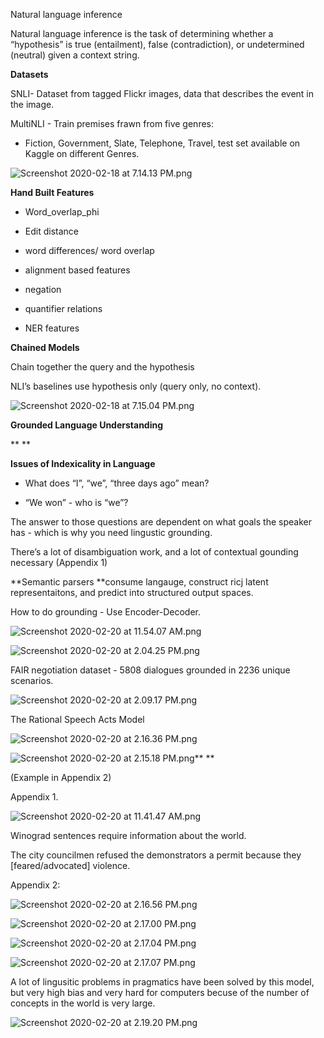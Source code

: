 Natural language inference

Natural language inference is the task of determining whether a “hypothesis” is true (entailment), false (contradiction), or undetermined (neutral) given a context string.

**Datasets**

SNLI- Dataset from tagged Flickr images, data that describes the event in the image.

MultiNLI - Train premises frawn from five genres: 

 - Fiction, Government, Slate, Telephone, Travel, test set available on Kaggle on different Genres.

![Screenshot 2020-02-18 at 7.14.13 PM.png](resources/BBD9F8F3F0667695F2F4F620621C27B4.png)

**Hand Built Features**

 - Word\_overlap\_phi

 - Edit distance

 - word differences/ word overlap

 - alignment based features

 - negation

 - quantifier relations

 - NER features 

**Chained Models**

Chain together the query and the hypothesis

NLI’s baselines use hypothesis only (query only, no context).

![Screenshot 2020-02-18 at 7.15.04 PM.png](resources/A01FE44212786E6E0B6146CFE9FAD7D5.png)

**Grounded Language Understanding**

**
**

**Issues of Indexicality in Language**

 - What does “I”, “we”, “three days ago” mean?

 - “We won” - who is “we”?

 The answer to those questions are dependent on what goals the speaker has - which is why you need lingustic grounding.

 There’s a lot of disambiguation work, and a lot of contextual gounding necessary (Appendix 1)

**Semantic parsers **consume langauge, construct ricj latent representaitons, and predict into structured output spaces. 

How to do grounding - Use Encoder-Decoder.

![Screenshot 2020-02-20 at 11.54.07 AM.png](resources/20FF1EE37FEF01E5DFE3F2384CC454C4.png)

![Screenshot 2020-02-20 at 2.04.25 PM.png](resources/8031778E1D26169B123B6AF30DD5A589.png)

FAIR negotiation dataset - 5808 dialogues grounded in 2236 unique scenarios. 

![Screenshot 2020-02-20 at 2.09.17 PM.png](resources/AED53A1E05E2C662F1B872451BE247EF.png)

The Rational Speech Acts Model

![Screenshot 2020-02-20 at 2.16.36 PM.png](resources/F5F6757AA465026D66269076050E6FC2.png)

![Screenshot 2020-02-20 at 2.15.18 PM.png](resources/0A4B7C4B5E9A90490D06EEE2E6C8C3C4.png)**
**

(Example in Appendix 2)

Appendix 1.

![Screenshot 2020-02-20 at 11.41.47 AM.png](resources/01BA1206A346EB87B489F834BC20AA8D.png)

Winograd sentences require information about the world.

The city councilmen refused the demonstrators a permit because they [feared/advocated] violence.

Appendix 2:

![Screenshot 2020-02-20 at 2.16.56 PM.png](resources/71619897DB19B5C0D4D8560A2A36278C.png)

![Screenshot 2020-02-20 at 2.17.00 PM.png](resources/8BE72DAB93239FEC33920C864CE35D6A.png)

![Screenshot 2020-02-20 at 2.17.04 PM.png](resources/B7DE4719ACF913FA01517338337B9E73.png)

![Screenshot 2020-02-20 at 2.17.07 PM.png](resources/75F29D07123FEB93B229BDBAC541DE27.png)

A lot of lingusitic problems in pragmatics have been solved by this model, but very high bias and very hard for computers becuse of the number of concepts in the world is very large.

![Screenshot 2020-02-20 at 2.19.20 PM.png](resources/11699C734AF090BCCE016A901FC5C7C2.png)